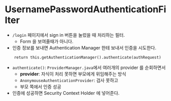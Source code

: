 # UsernamePasswordAuthenticationFilter

- `/login` 페이지에서 sign in 버튼을 눌렀을 때 처리하는 필터.
  - Form 을 보여줄때가 아니다. 
- 인증 정보를 보내면 Authentication Manager 한테 보내서 인증을 시도한다.

```
    return this.getAuthenticationManager().authenticate(authRequest)
```
- `authenticate()`: `ProviderManager.java`에서 여러개의 provider 를 순회하면서 
  - **provider**: 자식이 처리 못하면 부모에게 위임해주는 방식
  - `AnonymouseAuthenticationProvider`: 검사 못하고
  - 부모 쪽에서 인증 성공
- 인증에 성공하면 Security Context Holder 에 넣어준다.
